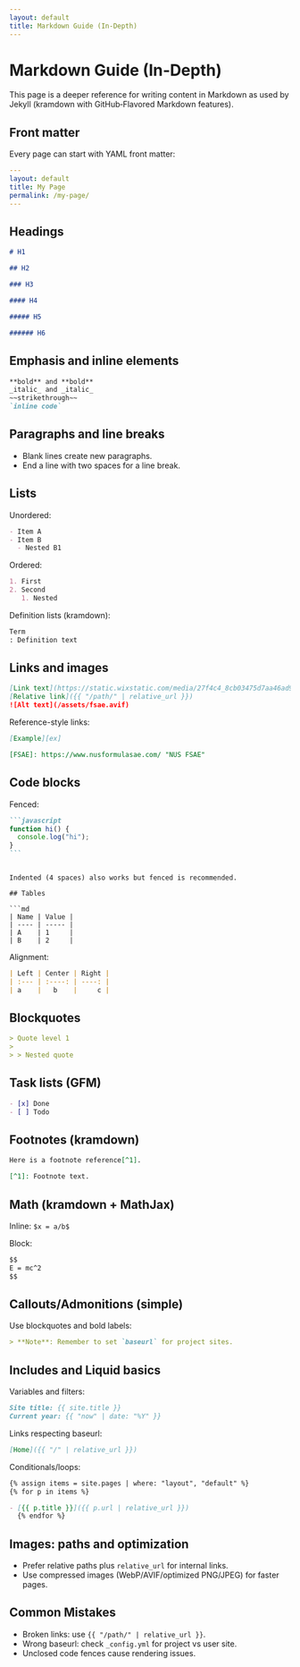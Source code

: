 ```yaml
---
layout: default
title: Markdown Guide (In‑Depth)
---
```


# Markdown Guide (In‑Depth)

This page is a deeper reference for writing content in Markdown as used by Jekyll (kramdown with GitHub‑Flavored Markdown features).

## Front matter

Every page can start with YAML front matter:

```yaml
---
layout: default
title: My Page
permalink: /my-page/
---
```

## Headings

```md
# H1

## H2

### H3

#### H4

##### H5

###### H6
```

## Emphasis and inline elements

```md
**bold** and **bold**
_italic_ and _italic_
~~strikethrough~~
`inline code`
```

## Paragraphs and line breaks

- Blank lines create new paragraphs.
- End a line with two spaces for a line break.

## Lists

Unordered:

```md
- Item A
- Item B
  - Nested B1
```

Ordered:

```md
1. First
2. Second
   1. Nested
```

Definition lists (kramdown):

```md
Term
: Definition text
```

## Links and images

```md
[Link text](https://static.wixstatic.com/media/27f4c4_8cb03475d7aa46ad980284ee333d5736~mv2.jpg/v1/fill/w_640,h_784,al_c,q_85,usm_0.66_1.00_0.01,enc_avif,quality_auto/27f4c4_8cb03475d7aa46ad980284ee333d5736~mv2.jpg)
[Relative link]({{ "/path/" | relative_url }})
![Alt text](/assets/fsae.avif)
```

Reference-style links:

```md
[Example][ex]

[FSAE]: https://www.nusformulasae.com/ "NUS FSAE"
```

## Code blocks

Fenced:

````md
```javascript
function hi() {
  console.log("hi");
}
```
````

````

Indented (4 spaces) also works but fenced is recommended.

## Tables

```md
| Name | Value |
| ---- | ----- |
| A    | 1     |
| B    | 2     |
````

Alignment:

```md
| Left | Center | Right |
| :--- | :----: | ----: |
| a    |   b    |     c |
```

## Blockquotes

```md
> Quote level 1
>
> > Nested quote
```

## Task lists (GFM)

```md
- [x] Done
- [ ] Todo
```

## Footnotes (kramdown)

```md
Here is a footnote reference[^1].

[^1]: Footnote text.
```

## Math (kramdown + MathJax)

Inline: `$x = a/b$`

Block:

```md
$$
E = mc^2
$$
```

## Callouts/Admonitions (simple)

Use blockquotes and bold labels:

```md
> **Note**: Remember to set `baseurl` for project sites.
```

## Includes and Liquid basics

Variables and filters:

```md
Site title: {{ site.title }}
Current year: {{ "now" | date: "%Y" }}
```

Links respecting baseurl:

```md
[Home]({{ "/" | relative_url }})
```

Conditionals/loops:

```md
{% assign items = site.pages | where: "layout", "default" %}
{% for p in items %}

- [{{ p.title }}]({{ p.url | relative_url }})
  {% endfor %}
```

## Images: paths and optimization

- Prefer relative paths plus `relative_url` for internal links.
- Use compressed images (WebP/AVIF/optimized PNG/JPEG) for faster pages.

## Common Mistakes

- Broken links: use `{{ "/path/" | relative_url }}`.
- Wrong baseurl: check `_config.yml` for project vs user site.
- Unclosed code fences cause rendering issues.
